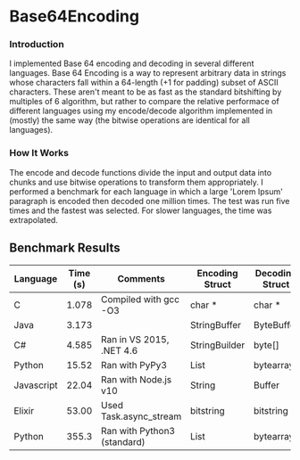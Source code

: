 # Base64Encoding

### Introduction
I implemented Base 64 encoding and decoding in several different languages. Base 64 Encoding is a way to represent arbitrary data in strings whose characters fall within a 64-length (+1 for padding) subset of ASCII characters. These aren't meant to be as fast as the standard bitshifting by multiples of 6 algorithm, but rather to compare the relative performace of different languages using my encode/decode algorithm implemented in (mostly) the same way (the bitwise operations are identical for all languages).

### How It Works
The encode and decode functions divide the input and output data into chunks and use bitwise operations to transform them appropriately. I performed a benchmark for each language in which a large 'Lorem Ipsum' paragraph is encoded then decoded one million times. The test was run five times and the fastest was selected. For slower languages, the time was extrapolated.

## Benchmark Results

| Language   | Time (s) | Comments                       | Encoding Struct  | Decoding Struct   |
|------------|----------|--------------------------------|------------------|-------------------|
| C          | 1.078    | Compiled with gcc -O3          | char *           | char *            |
| Java       | 3.173    |                                | StringBuffer     | ByteBuffer        |
| C#         | 4.585    | Ran in VS 2015, .NET 4.6       | StringBuilder    | byte[]            |
| Python     | 15.52    | Ran with PyPy3                 | List<chr>        | bytearray         |
| Javascript | 22.04    | Ran with Node.js v10           | String           | Buffer            |
| Elixir     | 53.00    | Used Task.async_stream         | bitstring        | bitstring         |
| Python     | 355.3    | Ran with Python3 (standard)    | List<chr>        | bytearray         |

